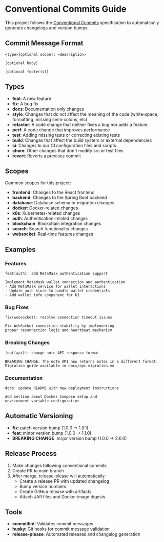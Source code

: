 # Conventional Commits Guide

This project follows the [Conventional Commits](https://www.conventionalcommits.org/) specification to automatically generate changelogs and version bumps.

## Commit Message Format

```
<type>[optional scope]: <description>

[optional body]

[optional footer(s)]
```

## Types

- **feat**: A new feature
- **fix**: A bug fix
- **docs**: Documentation only changes
- **style**: Changes that do not affect the meaning of the code (white-space, formatting, missing semi-colons, etc)
- **refactor**: A code change that neither fixes a bug nor adds a feature
- **perf**: A code change that improves performance
- **test**: Adding missing tests or correcting existing tests
- **build**: Changes that affect the build system or external dependencies
- **ci**: Changes to our CI configuration files and scripts
- **chore**: Other changes that don't modify src or test files
- **revert**: Reverts a previous commit

## Scopes

Common scopes for this project:
- **frontend**: Changes to the React frontend
- **backend**: Changes to the Spring Boot backend
- **database**: Database schema or migration changes
- **docker**: Docker-related changes
- **k8s**: Kubernetes-related changes
- **auth**: Authentication-related changes
- **blockchain**: Blockchain integration changes
- **search**: Search functionality changes
- **websocket**: Real-time features changes

## Examples

### Features
```
feat(auth): add MetaMask authentication support

Implement MetaMask wallet connection and authentication
- Add MetaMask service for wallet interactions
- Update auth store to handle wallet credentials
- Add wallet info component for UI
```

### Bug Fixes
```
fix(websocket): resolve connection timeout issues

Fix WebSocket connection stability by implementing
proper reconnection logic and heartbeat mechanism
```

### Breaking Changes
```
feat(api)!: change note API response format

BREAKING CHANGE: The note API now returns notes in a different format.
Migration guide available in docs/api-migration.md
```

### Documentation
```
docs: update README with new deployment instructions

Add section about Docker Compose setup and
environment variable configuration
```

## Automatic Versioning

- **fix**: patch version bump (1.0.0 → 1.0.1)
- **feat**: minor version bump (1.0.0 → 1.1.0)
- **BREAKING CHANGE**: major version bump (1.0.0 → 2.0.0)

## Release Process

1. Make changes following conventional commits
2. Create PR to main branch
3. After merge, release-please will automatically:
   - Create a release PR with updated changelog
   - Bump version numbers
   - Create GitHub release with artifacts
   - Attach JAR files and Docker image digests

## Tools

- **commitlint**: Validates commit messages
- **husky**: Git hooks for commit message validation
- **release-please**: Automated releases and changelog generation
